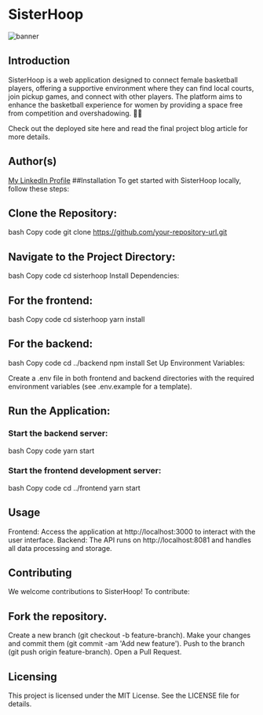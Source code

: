 # SisterHoop
![banner](https://github.com/user-attachments/assets/565b0852-1616-43dd-b26a-096a4d6db5cd)

## Introduction
SisterHoop is a web application designed to connect female basketball players, offering a supportive environment where they can find local courts, join pickup games, and connect with other players. The platform aims to enhance the basketball experience for women by providing a space free from competition and overshadowing. 🚀🏀

Check out the deployed site here and read the final project blog article for more details.

## Author(s)
[My LinkedIn Profile](https://www.linkedin.com/in/abayo-akinyi/)
##Installation
To get started with SisterHoop locally, follow these steps:

## Clone the Repository:

bash
Copy code
git clone https://github.com/your-repository-url.git
## Navigate to the Project Directory:

bash
Copy code
cd sisterhoop
Install Dependencies:

## For the frontend:

bash
Copy code
cd sisterhoop
yarn install
## For the backend:

bash
Copy code
cd ../backend
npm install
Set Up Environment Variables:

Create a .env file in both frontend and backend directories with the required environment variables (see .env.example for a template).

## Run the Application:

### Start the backend server:

bash
Copy code
yarn start
### Start the frontend development server:

bash
Copy code
cd ../frontend
yarn start
## Usage
Frontend: Access the application at http://localhost:3000 to interact with the user interface.
Backend: The API runs on http://localhost:8081 and handles all data processing and storage.
## Contributing
We welcome contributions to SisterHoop! To contribute:

## Fork the repository.
Create a new branch (git checkout -b feature-branch).
Make your changes and commit them (git commit -am 'Add new feature').
Push to the branch (git push origin feature-branch).
Open a Pull Request.

## Licensing
This project is licensed under the MIT License. See the LICENSE file for details.


